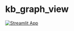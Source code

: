 # kb_graph_view
[![Streamlit App](https://static.streamlit.io/badges/streamlit_badge_black_white.svg)](https://share.streamlit.io/dextercoder/kb_graph_view/master/wiki_demo.py)